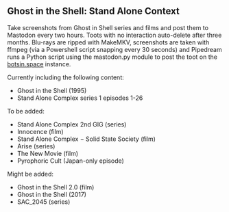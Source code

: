 ## Ghost in the Shell: Stand Alone Context

Take screenshots from Ghost in Shell series and films and post them to Mastodon every two hours. Toots with no interaction auto-delete after three months. Blu-rays are ripped with MakeMKV, screenshots are taken with ffmpeg (via a Powershell script snapping every 30 seconds) and Pipedream runs a Python script using the mastodon.py module to post the toot on the [botsin.space](https://botsin.space) instance.

Currently including the following content:

- Ghost in the Shell (1995)
- Stand Alone Complex series 1 episodes 1-26

To be added:

- Stand Alone Complex 2nd GIG (series)
- Innocence (film)
- Stand Alone Complex − Solid State Society (film)
- Arise (series)
- The New Movie (film)
- Pyrophoric Cult (Japan-only episode)

Might be added:

- Ghost in the Shell 2.0 (film)
- Ghost in the Shell (2017)
- SAC_2045 (series)
